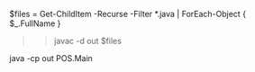 $files = Get-ChildItem -Recurse -Filter *.java | ForEach-Object { $_.FullName }
>> javac -d out $files

java -cp out POS.Main
